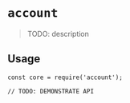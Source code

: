 # `account`

> TODO: description

## Usage

```
const core = require('account');

// TODO: DEMONSTRATE API
```
